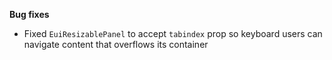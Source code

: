 **Bug fixes**

- Fixed `EuiResizablePanel` to accept `tabindex` prop so keyboard users can navigate content that overflows its container
